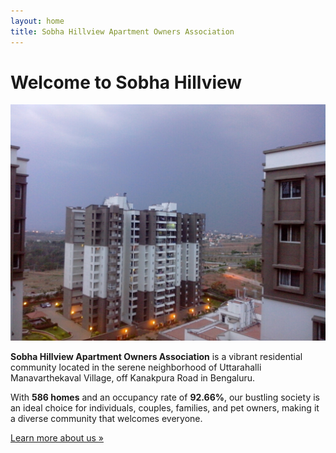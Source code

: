 ```yaml
---
layout: home
title: Sobha Hillview Apartment Owners Association
---
```


# Welcome to Sobha Hillview

![Sobha Hillview Entrance](/assets/images/sobha-hillview.jpg)

**Sobha Hillview Apartment Owners Association** is a vibrant residential community located in the serene neighborhood of Uttarahalli Manavarthekaval Village, off Kanakpura Road in Bengaluru.

With **586 homes** and an occupancy rate of **92.66%**, our bustling society is an ideal choice for individuals, couples, families, and pet owners, making it a diverse community that welcomes everyone.

[Learn more about us »](/about/)
